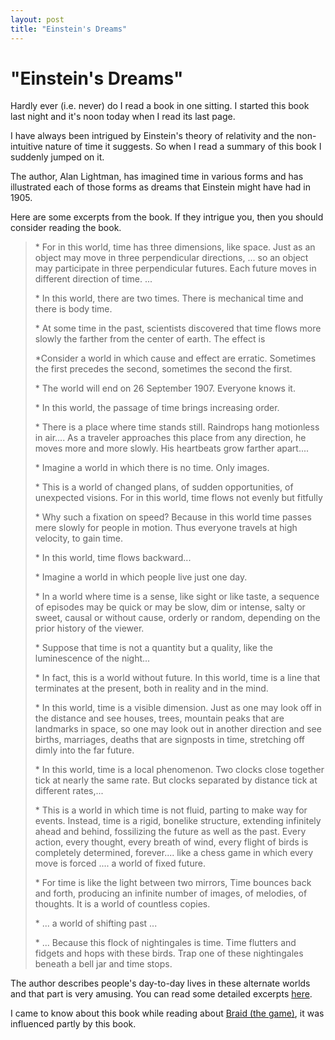 ```yaml
---
layout: post
title: "Einstein's Dreams"
---
```

"Einstein's Dreams"
===
Hardly ever (i.e. never) do I read a book in one sitting. I started this book last night and it's noon today when I read its last page.  
  
I have always been intrigued by Einstein's theory of relativity and the non-intuitive nature of time it suggests. So when I read a summary of this book I suddenly jumped on it.  
  
The author, Alan Lightman, has imagined time in various forms and has illustrated each of those forms as dreams that Einstein might have had in 1905\.  
  
Here are some excerpts from the book. If they intrigue you, then you should consider reading the book.  

>   
> \* For in this world, time has three dimensions, like space. Just as an object may move in three perpendicular directions, ... so an object may participate in three perpendicular futures. Each future moves in different direction of time. ...  
>   
> \* In this world, there are two times. There is mechanical time and there is body time.  
>   
> \* At some time in the past, scientists discovered that time flows more slowly the farther from the center of earth. The effect is  
>   
> \*Consider a world in which cause and effect are erratic. Sometimes the first precedes the second, sometimes the second the first.  
>   
> \* The world will end on 26 September 1907\. Everyone knows it.  
>   
> \* In this world, the passage of time brings increasing order.  
>   
> \* There is a place where time stands still. Raindrops hang motionless in air.... As a traveler approaches this place from any direction, he moves more and more slowly. His heartbeats grow farther apart....  
>   
> \* Imagine a world in which there is no time. Only images.  
>   
> \* This is a world of changed plans, of sudden opportunities, of unexpected visions. For in this world, time flows not evenly but fitfully  
>   
> \* Why such a fixation on speed? Because in this world time passes mere slowly for people in motion. Thus everyone travels at high velocity, to gain time.  
>   
> \* In this world, time flows backward...  
>   
> \* Imagine a world in which people live just one day.  
>   
> \* In a world where time is a sense, like sight or like taste, a sequence of episodes may be quick or may be slow, dim or intense, salty or sweet, causal or without cause, orderly or random, depending on the prior history of the viewer.  
>   
> \* Suppose that time is not a quantity but a quality, like the luminescence of the night...  
>   
> \* In fact, this is a world without future. In this world, time is a line that terminates at the present, both in reality and in the mind.  
>   
> \* In this world, time is a visible dimension. Just as one may look off in the distance and see houses, trees, mountain peaks that are landmarks in space, so one may look out in another direction and see births, marriages, deaths that are signposts in time, stretching off dimly into the far future.  
>   
> \* In this world, time is a local phenomenon. Two clocks close together tick at nearly the same rate. But clocks separated by distance tick at different rates,...  
>   
> \* This is a world in which time is not fluid, parting to make way for events. Instead, time is a rigid, bonelike structure, extending infinitely ahead and behind, fossilizing the future as well as the past. Every action, every thought, every breath of wind, every flight of birds is completely determined, forever.... like a chess game in which every move is forced .... a world of fixed future.  
>   
> \* For time is like the light between two mirrors, Time bounces back and forth, producing an infinite number of images, of melodies, of thoughts. It is a world of countless copies.  
>   
> \* ... a world of shifting past ...  
>   
> \* ... Because this flock of nightingales is time. Time flutters and fidgets and hops with these birds. Trap one of these nightingales beneath a bell jar and time stops.  
> 

The author describes people's day-to-day lives in these alternate worlds and that part is very amusing. You can read some detailed excerpts [here][0].  
  
I came to know about this book while reading about [Braid (the game)][1], it was influenced partly by this book.

[0]: http://www.randomhouse.com/acmart/catalog/display.pperl?isbn=9781400077809&view=excerpt
[1]: http://en.wikipedia.org/wiki/Braid_%28computer_game%29#Story
